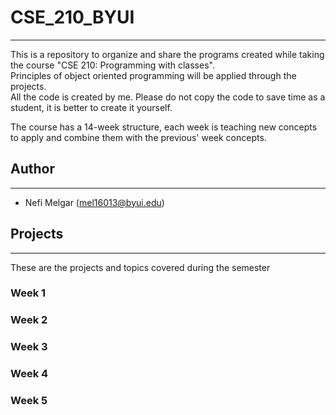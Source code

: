 # CSE_210_BYUI
<hr>
This is a repository to organize and share the programs created while taking the course "CSE 210: Programming with classes". <br>
Principles of object oriented programming will be applied through the projects. <br>
All the code is created by me. Please do not copy the code to save time as a student, it is better to create it yourself.  <br>

The course has a 14-week structure, each week is teaching new concepts to apply and combine them with the previous' week concepts. </p>

## Author
---
* Nefi Melgar (mel16013@byui.edu)

## Projects
---
<p>These are the projects and topics covered during the semester</p>
<h3>Week 1</h3>
<h3>Week 2</h3>
<h3>Week 3</h3>
<h3>Week 4</h3>
<h3>Week 5</h3>

